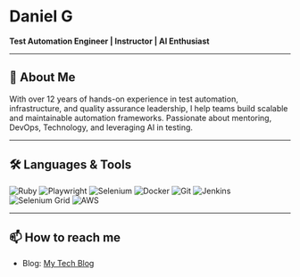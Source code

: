 # Daniel G

**Test Automation Engineer | Instructor | AI Enthusiast**

---

## 🧠 About Me

With over 12 years of hands-on experience in test automation, infrastructure, and quality assurance leadership, I help teams build scalable and maintainable automation frameworks. Passionate about mentoring, DevOps, Technology, and leveraging AI in testing.

---

## 🛠️ Languages & Tools

![Ruby](https://img.shields.io/badge/Ruby-CC342D?style=for-the-badge&logo=ruby&logoColor=white)
![Playwright](https://img.shields.io/badge/Playwright-2EAD33?style=for-the-badge&logo=playwright&logoColor=white)
![Selenium](https://img.shields.io/badge/Selenium-43B02A?style=for-the-badge&logo=selenium&logoColor=white)
![Docker](https://img.shields.io/badge/Docker-2496ED?style=for-the-badge&logo=docker&logoColor=white)
![Git](https://img.shields.io/badge/Git-F05032?style=for-the-badge&logo=git&logoColor=white)
![Jenkins](https://img.shields.io/badge/Jenkins-D24939?style=for-the-badge&logo=jenkins&logoColor=white)
![Selenium Grid](https://img.shields.io/badge/Selenium_Grid-43B02A?style=for-the-badge&logo=selenium&logoColor=white)
![AWS](https://img.shields.io/badge/AWS-232F3E?style=for-the-badge&logo=amazonaws&logoColor=white)


---

## 📫 How to reach me

- Blog: [My Tech Blog](http://danielgold.net)
